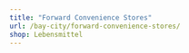 ```yaml
---
title: "Forward Convenience Stores"
url: /bay-city/forward-convenience-stores/
shop: Lebensmittel
---
```

